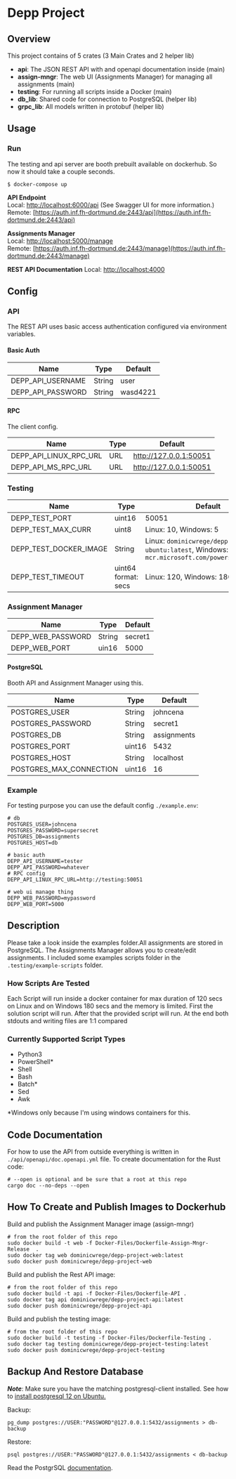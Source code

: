 # Depp Project

## Overview

This project contains of 5 crates (3 Main Crates and 2 helper lib)

- **api**: The JSON REST API with and openapi documentation inside (main)
- **assign-mngr**: The web UI (Assignments Manager) for managing all assignments (main)
- **testing**: For running all scripts inside a Docker (main)
- **db_lib**: Shared code for connection to PostgreSQL (helper lib)
- **grpc_lib**: All models written in protobuf (helper lib)

## Usage

### Run

The testing and api server are booth prebuilt available on dockerhub.
So now it should take a couple seconds.

```
$ docker-compose up
```

**API Endpoint**  
Local:
[http://localhost:6000/api](http://localhost:6000/api) (See Swagger UI for more information.)  
Remote:
[https://auth.inf.fh-dortmund.de:2443/api](https://auth.inf.fh-dortmund.de:2443/api)

**Assignments Manager**  
Local:
[http://localhost:5000/manage](http://localhost:5000/manage)  
Remote:
[https://auth.inf.fh-dortmund.de:2443/manage](https://auth.inf.fh-dortmund.de:2443/manage)

**REST API Documentation**
Local:
[http://localhost:4000](http://localhost:4000)

## Config

### API

The REST API uses basic access authentication configured via environment variables.

#### Basic Auth

| Name              | Type   | Default  |
| ----------------- | ------ | -------- |
| DEPP_API_USERNAME | String | user     |
| DEPP_API_PASSWORD | String | wasd4221 |

#### RPC

The client config.

| Name                   | Type | Default                |
| ---------------------- | ---- | ---------------------- |
| DEPP_API_LINUX_RPC_URL | URL  | http://127.0.0.1:50051 |
| DEPP_API_MS_RPC_URL    | URL  | http://127.0.0.1:50051 |

### Testing

| Name                   | Type                | Default                                                                                          |
| ---------------------- | ------------------- | ------------------------------------------------------------------------------------------------ |
| DEPP_TEST_PORT         | uint16              | 50051                                                                                            |
| DEPP_TEST_MAX_CURR     | uint8               | Linux: 10, Windows: 5                                                                            |
| DEPP_TEST_DOCKER_IMAGE | String              | Linux: `dominicwrege/depp-project-ubuntu:latest`, Windows: `mcr.microsoft.com/powershell:latest` |
| DEPP_TEST_TIMEOUT      | uint64 format: secs | Linux: 120, Windows: 180                                                                         |

### Assignment Manager

| Name              | Type   | Default |
| ----------------- | ------ | ------- |
| DEPP_WEB_PASSWORD | String | secret1 |
| DEPP_WEB_PORT     | uin16  | 5000    |

#### PostgreSQL

Booth API and Assignment Manager using this.

| Name                    | Type   | Default     |
| ----------------------- | ------ | ----------- |
| POSTGRES_USER           | String | johncena    |
| POSTGRES_PASSWORD       | String | secret1     |
| POSTGRES_DB             | String | assignments |
| POSTGRES_PORT           | uint16 | 5432        |
| POSTGRES_HOST           | String | localhost   |
| POSTGRES_MAX_CONNECTION | uint16 | 16          |

### Example

For testing purpose you can use the default config `./example.env`:

```
# db
POSTGRES_USER=johncena
POSTGRES_PASSWORD=supersecret
POSTGRES_DB=assignments
POSTGRES_HOST=db

# basic auth
DEPP_API_USERNAME=tester
DEPP_API_PASSWORD=whatever
# RPC config
DEPP_API_LINUX_RPC_URL=http://testing:50051

# web ui manage thing
DEPP_WEB_PASSWORD=mypassword
DEPP_WEB_PORT=5000

```

## Description

Please take a look inside the examples folder.All assignments are stored in PostgreSQL.
The Assignments Manager allows you to create/edit assignments.
I included some examples scripts folder in the `.testing/example-scripts` folder.

### How Scripts Are Tested

Each Script will run inside a docker container for max duration of 120 secs on Linux and on Windows 180 secs and the memory is limited. First the solution script will run. After that the provided script will run. At the end both stdouts and writing files are 1:1 compared

### Currently Supported Script Types

- Python3
- PowerShell\*
- Shell
- Bash
- Batch\*
- Sed
- Awk

\*Windows only because I'm using windows containers for this.

## Code Documentation

For how to use the API from outside everything is written in `./api/openapi/doc.openapi.yml` file.
To create documentation for the Rust code:

```
# --open is optional and be sure that a root at this repo
cargo doc --no-deps --open
```

## How To Create and Publish Images to Dockerhub

Build and publish the Assignment Manager image (assign-mngr)

```
# from the root folder of this repo
sudo docker build -t web -f Docker-Files/Dockerfile-Assign-Mngr-Release  .
sudo docker tag web dominicwrege/depp-project-web:latest
sudo docker push dominicwrege/depp-project-web
```

Build and publish the Rest API image:

```
# from the root folder of this repo
sudo docker build -t api -f Docker-Files/Dockerfile-API .
sudo docker tag api dominicwrege/depp-project-api:latest
sudo docker push dominicwrege/depp-project-api
```

Build and publish the testing image:

```
# from the root folder of this repo
sudo docker build -t testing -f Docker-Files/Dockerfile-Testing .
sudo docker tag testing dominicwrege/depp-project-testing:latest
sudo docker push dominicwrege/depp-project-testing
```

## Backup And Restore Database

**_Note_**: Make sure you have the matching postgresql-client installed.
See how to [install postgresql 12 on Ubuntu.](https://computingforgeeks.com/install-postgresql-12-on-ubuntu/)

Backup:

```
pg_dump postgres://USER:"PASSWORD"@127.0.0.1:5432/assignments > db-backup
```

Restore:

```
psql postgres://USER:"PASSWORD"@127.0.0.1:5432/assignments < db-backup
```

Read the PostgrSQL [documentation](https://www.postgresql.org/docs/current/backup-dump.html).
